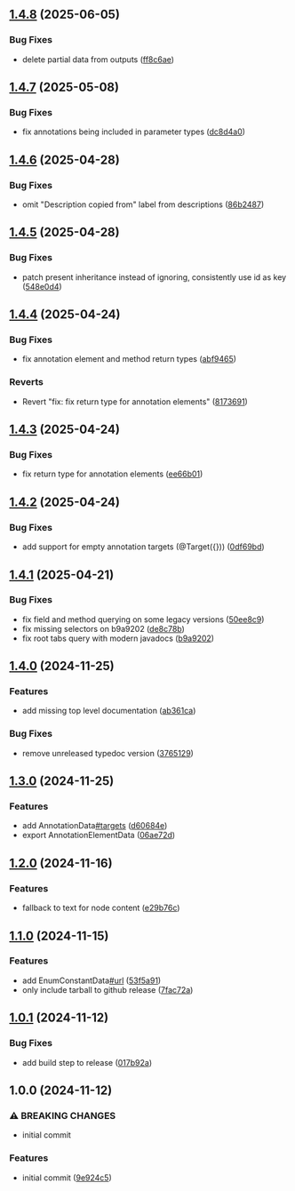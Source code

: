 ## [1.4.8](https://github.com/Amgelo563/javadocs-scraper/compare/v1.4.7...v1.4.8) (2025-06-05)

### Bug Fixes

* delete partial data from outputs ([ff8c6ae](https://github.com/Amgelo563/javadocs-scraper/commit/ff8c6ae1b577963486ecdfbc49190b8c1dd66b03))

## [1.4.7](https://github.com/Amgelo563/javadocs-scraper/compare/v1.4.6...v1.4.7) (2025-05-08)

### Bug Fixes

* fix annotations being included in parameter types ([dc8d4a0](https://github.com/Amgelo563/javadocs-scraper/commit/dc8d4a08ef240974d4876fcde4d6d3d8a3fc0f7b))

## [1.4.6](https://github.com/Amgelo563/javadocs-scraper/compare/v1.4.5...v1.4.6) (2025-04-28)

### Bug Fixes

* omit "Description copied from" label from descriptions ([86b2487](https://github.com/Amgelo563/javadocs-scraper/commit/86b2487768c8d9e6917d2a7ccb577c161521a5b4))

## [1.4.5](https://github.com/Amgelo563/javadocs-scraper/compare/v1.4.4...v1.4.5) (2025-04-28)

### Bug Fixes

* patch present inheritance instead of ignoring, consistently use id as key ([548e0d4](https://github.com/Amgelo563/javadocs-scraper/commit/548e0d44dde32c6a4b8e09bdf9f51e4421026324))

## [1.4.4](https://github.com/Amgelo563/javadocs-scraper/compare/v1.4.3...v1.4.4) (2025-04-24)

### Bug Fixes

* fix annotation element and method return types ([abf9465](https://github.com/Amgelo563/javadocs-scraper/commit/abf9465e5e9c6ccd2f5a718a1e8dd41c8c175955))

### Reverts

* Revert "fix: fix return type for annotation elements" ([8173691](https://github.com/Amgelo563/javadocs-scraper/commit/81736918c15f7f85fd40985540c393256a68f930))

## [1.4.3](https://github.com/Amgelo563/javadocs-scraper/compare/v1.4.2...v1.4.3) (2025-04-24)

### Bug Fixes

* fix return type for annotation elements ([ee66b01](https://github.com/Amgelo563/javadocs-scraper/commit/ee66b0126842a24c3bda9e49767d84eb03eef005))

## [1.4.2](https://github.com/Amgelo563/javadocs-scraper/compare/v1.4.1...v1.4.2) (2025-04-24)

### Bug Fixes

* add support for empty annotation targets (@Target({})) ([0df69bd](https://github.com/Amgelo563/javadocs-scraper/commit/0df69bd5afc9ae5565926a8b5ec00a7ade449993))

## [1.4.1](https://github.com/Amgelo563/javadocs-scraper/compare/v1.4.0...v1.4.1) (2025-04-21)

### Bug Fixes

* fix field and method querying on some legacy versions ([50ee8c9](https://github.com/Amgelo563/javadocs-scraper/commit/50ee8c9c0eb8ad2a8debea7e7d5225ff8b134c6f))
* fix missing selectors on b9a9202 ([de8c78b](https://github.com/Amgelo563/javadocs-scraper/commit/de8c78b2e3f0083fe0d7d5980d112ba6ba71a325))
* fix root tabs query with modern javadocs ([b9a9202](https://github.com/Amgelo563/javadocs-scraper/commit/b9a92020592211f5f46d76aa2062b37d9daba8e3))

## [1.4.0](https://github.com/Amgelo563/javadocs-scraper/compare/v1.3.0...v1.4.0) (2024-11-25)

### Features

* add missing top level documentation ([ab361ca](https://github.com/Amgelo563/javadocs-scraper/commit/ab361ca313625c131f8a6874586aa647ddab497b))

### Bug Fixes

* remove unreleased typedoc version ([3765129](https://github.com/Amgelo563/javadocs-scraper/commit/3765129a0174b17c08eee94255dd75f7b0b9c6d7))

## [1.3.0](https://github.com/Amgelo563/javadocs-scraper/compare/v1.2.0...v1.3.0) (2024-11-25)

### Features

* add AnnotationData[#targets](https://github.com/Amgelo563/javadocs-scraper/issues/targets) ([d60684e](https://github.com/Amgelo563/javadocs-scraper/commit/d60684e6cf21336f43761052ebfa82d85cbcb758))
* export AnnotationElementData ([06ae72d](https://github.com/Amgelo563/javadocs-scraper/commit/06ae72d8ec9d8fd6c4c72de863298145613579af))

## [1.2.0](https://github.com/Amgelo563/javadocs-scraper/compare/v1.1.0...v1.2.0) (2024-11-16)

### Features

* fallback to text for node content ([e29b76c](https://github.com/Amgelo563/javadocs-scraper/commit/e29b76c3bd7b5387323c01717580fc3862eb958c))

## [1.1.0](https://github.com/Amgelo563/javadocs-scraper/compare/v1.0.1...v1.1.0) (2024-11-15)

### Features

* add EnumConstantData[#url](https://github.com/Amgelo563/javadocs-scraper/issues/url) ([53f5a91](https://github.com/Amgelo563/javadocs-scraper/commit/53f5a91162aa87726770ad0fa1f13bd083dad09d))
* only include tarball to github release ([7fac72a](https://github.com/Amgelo563/javadocs-scraper/commit/7fac72a5521eb657426697dcae5b6097214189b0))

## [1.0.1](https://github.com/Amgelo563/javadocs-scraper/compare/v1.0.0...v1.0.1) (2024-11-12)

### Bug Fixes

* add build step to release ([017b92a](https://github.com/Amgelo563/javadocs-scraper/commit/017b92ac72e33d2370b74cfe1851cfd0e6ed0769))

## 1.0.0 (2024-11-12)

### ⚠ BREAKING CHANGES

* initial commit

### Features

* initial commit ([9e924c5](https://github.com/Amgelo563/javadocs-scraper/commit/9e924c578ea754bef46ecc03a0f59f00a16dc3f0))
